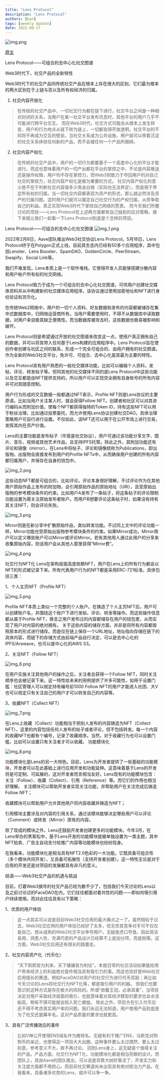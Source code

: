 ```yaml
---
title: "Lens Protocol"
description: "Lens Protocol"
authors: [ban]
tags: [weekly Update]
date: 2022-08-17
---
```

![img.png](assets/img000.png)

[原文](https://xw.qq.com/cmsid/20220607A04QOI00)

Lens Protocol——可组合的去中心化社交图谱

Web3时代下，社交产品的全新特性

Web3时代下的社交产品同传统社交产品在根本上存在很大的区别，它们最为根本的两大区别在于上链与否以及所有权经济的归属。

1. 社交内容开放化
>在传统的社交产品中，一切社交行为都在链下进行，社交平台之间是一种相对封闭的关系，当用户在某一社交平台发布讯息时，其他平台的用户几乎不可能进行跨平台交互。
而在Web3时代，社交方式可能会从根本上发生转变，用户的行为地点从链下转为链上，一切都变得开放透明，社交平台的不同将不再成为交互的壁垒。当社交关系成为公共设施，用户就可以带着沉淀的社交关系体验任何新的产品，而不会被任何一个产品所捆绑。

2. 社交内容产权化
>在传统的社交产品中，用户的一切行为都要基于一个高度中心化的平台才能进行。而这也意味着用户的一切产出都在平台的掌控之中，不论是内容推送还是操作权限，用户均不存在掌控力。而Web3则致力于夺回用户的对自己社交的掌控力，社交内容产权化是极为重要的方式。
社交内容产权化的意义绝不在于判断社交内容值多少真金白银（实际也无法界定），而是用于界定所有权的归属。当一切社交内容都表现为资产的形式，那么就必然涉及资产的归属问题。这时用户们就可以厘定自己社交行为的产权归属，从而争取自己的利益。真正实现Web3时代下掌控自己网络的愿景。
而今天我们所要讨论的项目——Lens Protocol在上述两方面都有自己独到的应对策略，接下来就让我们一起看一下Lens Protocol到底是个怎样的项目。

Lens Protocol——可组合的去中心化社交图谱
![img_1.png](assets/img_1.png)

2022年2月8日，Aave团队推出Web3社交协议Lens Protocol。5月18日，Lens Protocol终于在Polygon正式上线，目前其生态内已经有50多个应用程序，其中包括Lenster、Lens Booster、SpamDAO、GoldenCircle、PeerStream、Swapify、Social Link等。

我们不难发现，Lens本质上是一个软件堆栈，它使得开发人员能够搭建分散内容和用户帐户所有权的社交网络。

Lens Protocol致力于成为一个可组合的去中心化社交图谱，可供用户创建社交媒体资料并从中构建新的社交媒体应用程序。该协议通过使用加密地址和NFT进行身份验证和货币化。

在传统Web2网络中，用户的一切个人资料、好友数据和发布的内容都被储存在集中式数据库中，归网络运营商所有。当用户需要使用时，不得不从数据库中读取数据，对用户来说极其缺乏便携性。而当数据库被攻击时，这些数据也极易被影响和破坏。

Lens Protocol则是希望通过开放的社交图谱来改变这一点，使用户真正拥有自己的数据，并可以将其带入任何基于Lens构建的应用程序中。Lens Protocol旨在使创作者创建与社区之间的联系，形成一个完全可组合的、由用户拥有的社交图谱。作为全新的Web3社交平台，免许可、可组合、去中心化是其最为主要的特性。

Lens Protocol具有用户熟悉的一般社交媒体功能，比如可以编辑个人资料，发帖、评论、转发帖子等。但同其他的社交媒体不同的是Lens Protocol中这些功能以及交互都是由NFT提供支持的，所以用户可以实现完全拥有自身账号的所有内容并可对其随意控制。

用户行为形成的交互数据一般都通过NFT表示，Profile NFT则是Lens协议的主要原语。比如当用户关注某人时，就会获得Follow NFT。创建者和社区可以对其进行编码从而附加价值，使每个NFT都获得独特的Token ID，持有这些NFT可以用于粉丝治理，比如通过投票委托，而允许使用Lens协议创建社交DAO。具体治理策略用户可自行进行设置。不仅如此，该NFT还可以用于在公开市场上进行交易，发挥其内在资产价值。

Lens的主要功能是发布帖子（毕竟是社交协议），用户可通过该功能分享文字、图片、音乐、视频或其他艺术作品，且支持IPFS托管。除此之外，其附加功能还有评论和镜像（mirror）。在Lens中将帖子、评论和镜像统称为Publications，即出版物。出版物会直接发布到用户的Profile NFTs中，从而确保用户创建的所有内容都归属用户，并保存在自身的钱包中。

![img_2.png](assets/img_2.png)

这些动态NFT都是可组合的，比如评论。评论本身很好理解，不过评论作为在其他用户原始作品上发布的附加物，会引用原始作品的原始地址（URI），且受原始出版物的参考模块条件的约束。比如用户A发布了一条帖子，将这条帖子的评论限制功能设置为需关注原始发布者账户。而用户B想要评论这条帖子时，如果没有持有其关注NFT，则会评论失败。

![img_3.png](assets/img_3.png)

Mirror则是在新分享中扩散原始作品，类似转发功能。不过同上文中的评论功能一样，Mirror功能也受原始出版物参考模块条件的约束。如果Mirror成功，Mirror用户可以定义哪些账户可以Mirror或评论Mirror。若有其他用人通过此用户的分享来收集原始内容，则该用户会从其他人那里获得“Mirror费”。

![img_4.png](assets/img_4.png)


社交行为NFT化
Lens在架构层面高度依赖NFT，用户在Lens上的所有行为都会以NFT的形式被记录下来。所有代表用户行为的NFT都是采用ERC-721标准，具体包括三类：

1、个人主页NFT（Profile NFT）

![img_5.png](assets/img_5.png)

Profile NFT本质上类似一个完整的个人账户。在铸造了个人主页NFT后，用户可以创建账户名，并围绕这个账户下进行发帖、评论、转发等操作。而这些操作信息都从属于Profile NFT，换言之用户发布过的内容都储存在用户的钱包里，从而实现了用户对内容的绝对拥有。
关于这些内容的储存方面，并非是将所有内容都按照原本的形式进行储存。而是仅在链上保存一个URL地址，地址指向存储在链下的具体内容，而链下的存储方式由前端产品自行决定，可以是去中心化的IPFS/Arweave，也可以是中心化的AWS S3。

2、关注NFT（Follow NFT）

![img_6.png](assets/img_6.png)

在用户实施关注其他用户的操作之后，关注者会获得一个Follow NFT，同时关注顺序也会被记录下来。这一特性给未来的用例提供了许多可能性，如用于设置门槛：社区管理人可以规定持有编号前1000 Follow NFT的用户才能进入社团、大V也可以规定只有关注自己的用户才可以转发自己的内容等。

3、收藏NFT（Collect NFT）

![img_7.png](assets/img_7.png)

在Lens上收藏（Collect）功能相当于把别人发布的内容铸造为NFT（Collect NFT），这里的内容包括任何人发布的帖子或者评论，但不包括转发。每一个内容的收藏NFT也都有个编号，记录了收藏顺序。当然，对于收藏行为也可以设置门槛，比如可以设置只有关注者才可以收藏。
功能模块化

![img_8.png](assets/img_8.png)


功能模块化是Lens的另一大特色。目前，Lens为开发者提供了一些基础的功能模块，开发者可以在此基础上进行应用开发和功能延伸。这意味着基于Lens的开发将是可定制、可延展的，这对开发者而言相当友好。Lens现有的功能模块包含：关注（Follow）、收藏（Collect）、引用（Reference）等。而它们的作用也相当好理解。
关注模块可以帮助开发者实现关注功能，并帮助用户在关注完成后铸造Follow NFT；

收藏模块可以帮助用户允许其他用户将内容收藏并铸造为NFT；

引用模块主要涉及对内容的引用关系，通过该模块能够决定哪些用户可以评论（Comment）或转发（Mirror）原有的内容。

除了现成的模块之外，Lens还鼓励开发者创建更多的功能模块。今年3月，在Lens举办的黑客松中，基于Lens开发的功能模块就被单独设置为一类主题，其中NFT拍卖、广告主自动支付给推广内容等功能模块也纷纷现身。

在我看来，功能模块化是相当具有NFT2.0色彩的一大功能。它既具备可组合性（多个模块共同开发），又具备可拓展性（支持开发者创建）。这一特性无论是对于应用的开发还是对项目的发展都具有非凡的意义。

结语——Web3社交产品的机遇与挑战

目前，打着Web3旗号的社交产品已经为数不少了，包括我们今天讨论的Lens以及之前讨论过的FaceDAO在内，它们往往都面对着共性的问题——即如何吸引用户持续使用。而对此往往具有以下策略：

1、优质的用户体验
>这一点其实可以说是目前Web3社交应用的最大痛点之一了。虽然相较于过去，Web3社交应用的用户体验已经好了太多，但无奈其竞争对手可不仅仅是自己。想从成熟的Web2社交平台争夺用户，无疑是虎口夺食。因此简洁易用、洞悉人性、充满巧思的产品设计已经算不上是加分项，而是刚需。这方面，Web3社交应用还有很长的路要走。

2、社交内容资产化（代币化）
>“天下熙熙皆为利来，天下攘攘皆为利往”。本就日常的社交活动如果能给用户带来经济上的利益绝对是件相当具有吸引力的事。而这也恰好是Web社交应用擅长的赛道。例如FaceDAO对用户的社交行为进行代币奖励；再比如今天讨论的Lens将社交行为NFT化等，都是吸引用户的利器。
但我们也要意识到这种方式是存在极大的风险的。所谓“欲戴王冠，必承其重”，当项目决定对用户采取经济层面的吸引，也就意味着对其经济模型的要求也会水涨船高，稍有不慎可能就会陷入死亡螺旋。
除此之外，项目方在引入代币后还不得不考虑真实用户率的问题。我们永远无法知道，用户使用产品到底是为了社交还是薅羊毛。这对产品质量的要求也就更高。

3、具有广泛传播效应的事件
>比如V神公开使用ENS域名作为推特名，无疑有利于推广ENS，马斯克对狗狗币的亲近，也使得这一项目大大出圈。这种事件要么太过偶然，要么太过刻意，参考意义不大，故不再讨论。
回到Lens身上，这无疑是个值得关注的产品，产品方面，社交行为NFT化、功能模块化都是相当亮眼的设计。而团队上，其由Aave的团队推出，可以说是背靠大树好乘凉了，开发实力和关注度方面都不用担心。而目前社交赛道尚未出现具有绝对统治力产品，在我看来，具备诸多优势的Lens，或许可以争一争。
